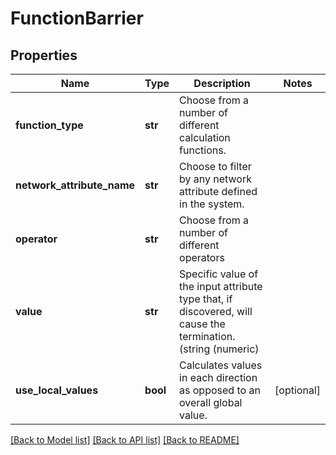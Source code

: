 # FunctionBarrier

## Properties
Name | Type | Description | Notes
------------ | ------------- | ------------- | -------------
**function_type** | **str** | Choose from a number of different calculation functions. | 
**network_attribute_name** | **str** | Choose to filter by any network attribute defined in the system. | 
**operator** | **str** | Choose from a number of different operators | 
**value** | **str** | Specific value of the input attribute type that, if discovered, will cause the termination.(string (numeric) | 
**use_local_values** | **bool** | Calculates values in each direction as opposed to an overall global value. | [optional] 

[[Back to Model list]](../README.md#documentation-for-models) [[Back to API list]](../README.md#documentation-for-api-endpoints) [[Back to README]](../README.md)

